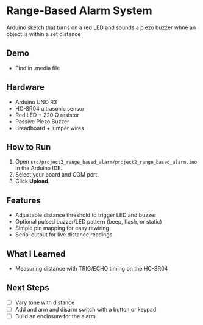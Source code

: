 # Range-Based Alarm System
Arduino sketch that turns on a red LED and sounds a piezo buzzer whne an object is within a set distance

## Demo
- Find in .media file

## Hardware
- Arduino UNO R3
- HC-SR04 ultrasonic sensor
- Red LED + 220 Ω resistor
- Passive Piezo Buzzer
- Breadboard + jumper wires

## How to Run
1. Open `src/project2_range_based_alarm/project2_range_based_alarm.ino` in the Arduino IDE.
2. Select your board and COM port.
3. Click **Upload**.

## Features
- Adjustable distance threshold to trigger LED and buzzer
- Optional pulsed buzzer/LED pattern (beep, flash, or static)
- Simple pin mapping for easy rewiring
- Serial output for live distance readings

## What I Learned
- Measuring distance with TRIG/ECHO timing on the HC-SR04

## Next Steps
- [ ] Vary tone with distance
- [ ] Add and arm and disarm switch with a button or keypad
- [ ] Build an enclosure for the alarm
